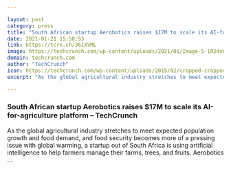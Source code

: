 ```yaml
---

layout: post
category: press
title: "South African startup Aerobotics raises $17M to scale its AI-for-agriculture platform"
date: 2021-01-21 15:58:53
link: https://tcrn.ch/361XVML
image: https://techcrunch.com/wp-content/uploads/2021/01/Image-5-1024x683-1.png?w=600
domain: techcrunch.com
author: "TechCrunch"
icon: https://techcrunch.com/wp-content/uploads/2015/02/cropped-cropped-favicon-gradient.png?w=180
excerpt: "As the global agricultural industry stretches to meet expected population growth and food demand, and food security becomes more of a pressing issue with global warming, a startup out of South Africa is using artificial intelligence to help farmers manage their farms, trees, and fruits. Aerobotics …"

---
```


### South African startup Aerobotics raises $17M to scale its AI-for-agriculture platform – TechCrunch

As the global agricultural industry stretches to meet expected population growth and food demand, and food security becomes more of a pressing issue with global warming, a startup out of South Africa is using artificial intelligence to help farmers manage their farms, trees, and fruits. Aerobotics …
